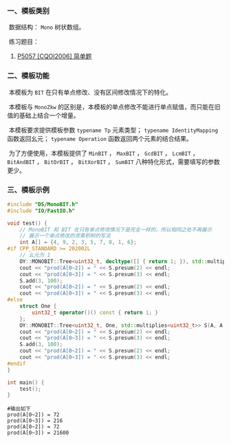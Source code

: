 ### 一、模板类别

​	数据结构： `Mono` 树状数组。

​	练习题目：

1. [P5057 [CQOI2006] 简单题](https://www.luogu.com.cn/problem/P5057)

### 二、模板功能


​		本模板为 `BIT` 在只有单点修改、没有区间修改情况下的特化。

​		本模板与 `MonoZkw` 的区别是，本模板的单点修改不能进行单点赋值，而只能在旧值的基础上结合一个增量。

​		本模板要求提供模板参数 `typename Tp` 元素类型； `typename IdentityMapping` 函数返回幺元； `typename Operation`  函数返回两个元素的结合结果。

​		为了方便使用，本模板提供了 `MinBIT` ， `MaxBIT` ， `GcdBIT` ， `LcmBIT` ， `BitAndBIT` ， `BitOrBIT` ， `BitXorBIT` ， `SumBIT` 八种特化形式，需要填写的参数更少。


### 三、模板示例

```c++
#include "DS/MonoBIT.h"
#include "IO/FastIO.h"

void test() {
    // MonoBIT 和 BIT 在只有单点修改情况下是完全一样的，所以相同之处不再展示
    // 展示一个单点修改的求乘积树的写法
    int A[] = {4, 9, 2, 3, 5, 7, 8, 1, 6};
#if CPP_STANDARD >= 202002L
    // 幺元为 1
    OY::MONOBIT::Tree<uint32_t, decltype([] { return 1; }), std::multiplies<uint32_t>> S(A, A + 9);
    cout << "prod(A[0~2]) = " << S.presum(2) << endl;
    cout << "prod(A[0~3]) = " << S.presum(3) << endl;
    S.add(3, 100);
    cout << "prod(A[0~2]) = " << S.presum(2) << endl;
    cout << "prod(A[0~3]) = " << S.presum(3) << endl;
#else
    struct One {
        uint32_t operator()() const { return 1; }
    };
    OY::MONOBIT::Tree<uint32_t, One, std::multiplies<uint32_t>> S(A, A + 9);
    cout << "prod(A[0~2]) = " << S.presum(2) << endl;
    cout << "prod(A[0~3]) = " << S.presum(3) << endl;
    S.add(3, 100);
    cout << "prod(A[0~2]) = " << S.presum(2) << endl;
    cout << "prod(A[0~3]) = " << S.presum(3) << endl;
#endif
}

int main() {
    test();
}
```

```
#输出如下
prod(A[0~2]) = 72
prod(A[0~3]) = 216
prod(A[0~2]) = 72
prod(A[0~3]) = 21600

```

